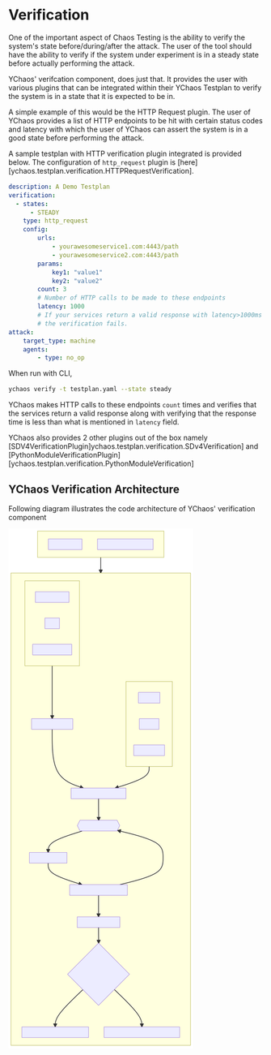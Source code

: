# Verification

One of the important aspect of Chaos Testing is the
ability to verify the system's state before/during/after the attack.
The user of the tool should have the ability to verify if the system
under experiment is in a steady state before actually performing the attack.

YChaos' verifcation component, does just that. It provides the user with
various plugins that can be integrated within their YChaos Testplan to
verify the system is in a state that it is expected to be in.

A simple example of this would be the HTTP Request plugin. The user of
YChaos provides a list of HTTP endpoints to be hit with certain status codes
and latency with which the user of YChaos can assert the system is
in a good state before performing the attack.

A sample testplan with HTTP verification plugin integrated is
provided below. The configuration of `http_request` plugin is 
[here][ychaos.testplan.verification.HTTPRequestVerification].

```yaml
description: A Demo Testplan
verification:
  - states:
      - STEADY
    type: http_request
    config:
        urls:
            - yourawesomeservice1.com:4443/path
            - yourawesomeservice2.com:4443/path
        params:
            key1: "value1"
            key2: "value2"
        count: 3
        # Number of HTTP calls to be made to these endpoints
        latency: 1000
        # If your services return a valid response with latency>1000ms
        # the verification fails.
attack:
    target_type: machine
    agents:
        - type: no_op
```

When run with CLI, 

```bash
ychaos verify -t testplan.yaml --state steady
```

YChaos makes HTTP calls to these endpoints `count` times and verifies
that the services return a valid response along with verifying
that the response time is less than what is mentioned in `latency` field.

YChaos also provides 2 other plugins out of the box namely
[SDV4VerificationPlugin]ychaos.testplan.verification.SDv4Verification] and
[PythonModuleVerificationPlugin][ychaos.testplan.verification.PythonModuleVerification]

## YChaos Verification Architecture

Following diagram illustrates the code architecture of YChaos'
verification component

![Verification Flowchart](../resources/img/verification_flowchart.svg)
